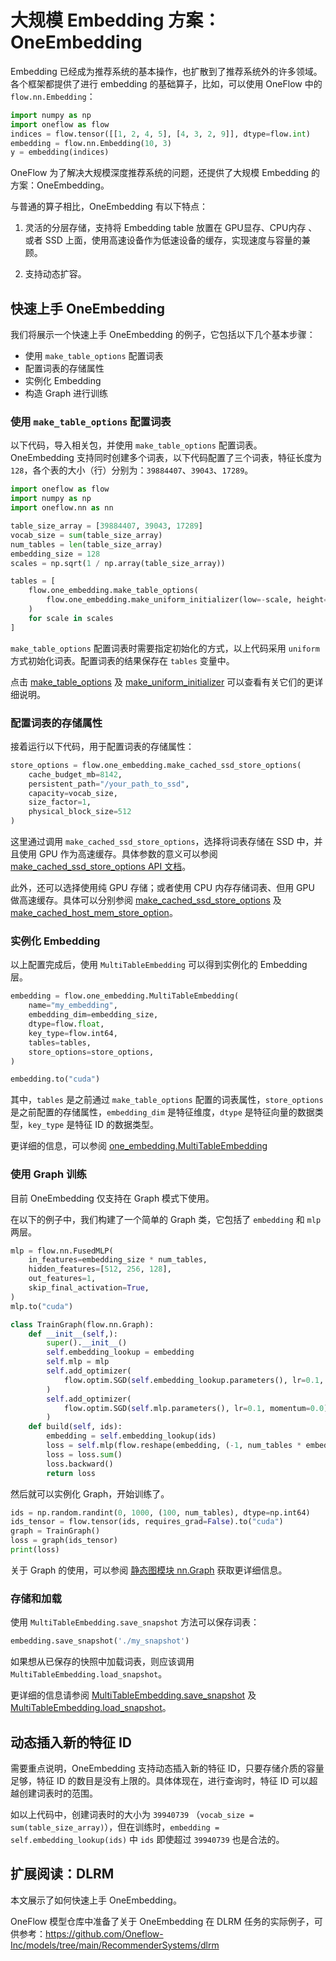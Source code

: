 # 大规模 Embedding 方案： OneEmbedding

Embedding 已经成为推荐系统的基本操作，也扩散到了推荐系统外的许多领域。各个框架都提供了进行 embedding 的基础算子，比如，可以使用 OneFlow 中的 `flow.nn.Embedding`：

```python
import numpy as np
import oneflow as flow
indices = flow.tensor([[1, 2, 4, 5], [4, 3, 2, 9]], dtype=flow.int)
embedding = flow.nn.Embedding(10, 3)
y = embedding(indices)
```

OneFlow 为了解决大规模深度推荐系统的问题，还提供了大规模 Embedding 的方案：OneEmbedding。

与普通的算子相比，OneEmbedding 有以下特点：

1. 灵活的分层存储，支持将 Embedding table 放置在 GPU显存、CPU内存 、或者 SSD 上面，使用高速设备作为低速设备的缓存，实现速度与容量的兼顾。

2. 支持动态扩容。


## 快速上手 OneEmbedding

我们将展示一个快速上手 OneEmbedding 的例子，它包括以下几个基本步骤：

- 使用 `make_table_options` 配置词表
- 配置词表的存储属性
- 实例化 Embedding
- 构造 Graph 进行训练



### 使用 `make_table_options` 配置词表

以下代码，导入相关包，并使用 `make_table_options` 配置词表。OneEmbedding 支持同时创建多个词表，以下代码配置了三个词表，特征长度为 `128`，各个表的大小（行）分别为：`39884407`、`39043`、`17289`。

```python
import oneflow as flow
import numpy as np
import oneflow.nn as nn

table_size_array = [39884407, 39043, 17289]
vocab_size = sum(table_size_array)
num_tables = len(table_size_array)
embedding_size = 128    
scales = np.sqrt(1 / np.array(table_size_array))

tables = [
    flow.one_embedding.make_table_options(
        flow.one_embedding.make_uniform_initializer(low=-scale, height=scale)
    )
    for scale in scales
]
```

`make_table_options` 配置词表时需要指定初始化的方式，以上代码采用 `uniform` 方式初始化词表。配置词表的结果保存在 `tables` 变量中。

点击 [make_table_options]() 及 [make_uniform_initializer]() 可以查看有关它们的更详细说明。

### 配置词表的存储属性

接着运行以下代码，用于配置词表的存储属性：

```python
store_options = flow.one_embedding.make_cached_ssd_store_options(
    cache_budget_mb=8142,
    persistent_path="/your_path_to_ssd", 
    capacity=vocab_size,
    size_factor=1,   			
    physical_block_size=512
)
```

这里通过调用 `make_cached_ssd_store_options`，选择将词表存储在 SSD 中，并且使用 GPU 作为高速缓存。具体参数的意义可以参阅 [make_cached_ssd_store_options API 文档]()。

此外，还可以选择使用纯 GPU 存储；或者使用 CPU 内存存储词表、但用 GPU 做高速缓存。具体可以分别参阅 [make_cached_ssd_store_options]() 及 [make_cached_host_mem_store_option]()。

### 实例化 Embedding

以上配置完成后，使用 `MultiTableEmbedding` 可以得到实例化的 Embedding 层。

```python
embedding = flow.one_embedding.MultiTableEmbedding(
    name="my_embedding",
    embedding_dim=embedding_size,
    dtype=flow.float,
    key_type=flow.int64,
    tables=tables,
    store_options=store_options,
)

embedding.to("cuda")
```

其中，`tables` 是之前通过 `make_table_options` 配置的词表属性，`store_options` 是之前配置的存储属性，`embedding_dim` 是特征维度，`dtype` 是特征向量的数据类型，`key_type` 是特征 ID 的数据类型。

更详细的信息，可以参阅 [one_embedding.MultiTableEmbedding]()

### 使用 Graph 训练

目前 OneEmbedding 仅支持在 Graph 模式下使用。

在以下的例子中，我们构建了一个简单的 Graph 类，它包括了 `embedding` 和 `mlp` 两层。

```python
mlp = flow.nn.FusedMLP(
    in_features=embedding_size * num_tables,
    hidden_features=[512, 256, 128],
    out_features=1,
    skip_final_activation=True,
)
mlp.to("cuda")

class TrainGraph(flow.nn.Graph):
    def __init__(self,):
        super().__init__()
        self.embedding_lookup = embedding
        self.mlp = mlp
        self.add_optimizer(
            flow.optim.SGD(self.embedding_lookup.parameters(), lr=0.1, momentum=0.0)
        )
        self.add_optimizer(
            flow.optim.SGD(self.mlp.parameters(), lr=0.1, momentum=0.0)
        )
    def build(self, ids):
        embedding = self.embedding_lookup(ids)
        loss = self.mlp(flow.reshape(embedding, (-1, num_tables * embedding_size)))
        loss = loss.sum()
        loss.backward()
        return loss
```

然后就可以实例化 Graph，开始训练了。

```python
ids = np.random.randint(0, 1000, (100, num_tables), dtype=np.int64)
ids_tensor = flow.tensor(ids, requires_grad=False).to("cuda")
graph = TrainGraph()
loss = graph(ids_tensor)
print(loss)
```

关于 Graph 的使用，可以参阅 [静态图模块 nn.Graph](../basics/08_nn_graph.md) 获取更详细信息。

### 存储和加载

使用 `MultiTableEmbedding.save_snapshot` 方法可以保存词表：

```python
embedding.save_snapshot('./my_snapshot')
```

如果想从已保存的快照中加载词表，则应该调用 `MultiTableEmbedding.load_snapshot`。

更详细的信息请参阅 [MultiTableEmbedding.save_snapshot]() 及 [MultiTableEmbedding.load_snapshot]()。

## 动态插入新的特征 ID

需要重点说明，OneEmbedding 支持动态插入新的特征 ID，只要存储介质的容量足够，特征 ID 的数目是没有上限的。具体体现在，进行查询时，特征 ID 可以超越创建词表时的范围。

如以上代码中，创建词表时的大小为 `39940739` （`vocab_size = sum(table_size_array)`），但在训练时，`embedding = self.embedding_lookup(ids)` 中 `ids` 即使超过 `39940739` 也是合法的。


## 扩展阅读：DLRM    

本文展示了如何快速上手 OneEmbedding。

OneFlow 模型仓库中准备了关于 OneEmbedding 在 DLRM 任务的实际例子，可供参考：https://github.com/Oneflow-Inc/models/tree/main/RecommenderSystems/dlrm
